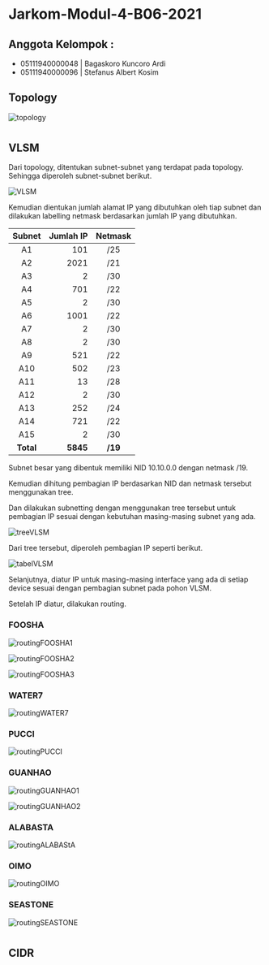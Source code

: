 # Jarkom-Modul-4-B06-2021

## Anggota Kelompok : 
- 05111940000048 | Bagaskoro Kuncoro Ardi 
- 05111940000096 | Stefanus Albert Kosim 

## Topology

![topology](https://github.com/yanzkosim/Jarkom-Modul-4-B06-2021/blob/main/screenshot/topology.png)

#

## VLSM

Dari topology, ditentukan subnet-subnet yang terdapat pada topology. Sehingga diperoleh subnet-subnet berikut.

![VLSM](https://github.com/yanzkosim/Jarkom-Modul-4-B06-2021/blob/main/screenshot/Topologi%20-%20VLSM.png)

Kemudian dientukan jumlah alamat IP yang dibutuhkan oleh tiap subnet dan dilakukan labelling netmask berdasarkan jumlah IP yang dibutuhkan.

| Subnet | Jumlah IP | Netmask |
| :----: | --------: | :-----: |
| A1 | 101 | /25 |
| A2 | 2021 | /21 |
| A3 | 2 | /30 |
| A4 | 701 | /22 |
| A5 | 2 | /30 |
| A6 | 1001 | /22 |
| A7 | 2 | /30 |
| A8 | 2 | /30 |
| A9 | 521 | /22 |
| A10 | 502 | /23 |
| A11 | 13 | /28 |
| A12 | 2 | /30 |
| A13 |	252 | /24 |
| A14 | 721 | /22 |
| A15 |2 | /30 |
| **Total** | **5845** | **/19** |

Subnet besar yang dibentuk memiliki NID 10.10.0.0 dengan netmask /19. 

Kemudian dihitung pembagian IP berdasarkan NID dan netmask tersebut menggunakan tree.

Dan dilakukan subnetting dengan menggunakan tree tersebut untuk pembagian IP sesuai dengan kebutuhan masing-masing subnet yang ada.

![treeVLSM](https://github.com/yanzkosim/Jarkom-Modul-4-B06-2021/blob/main/screenshot/Tree%20-%20VLSM.jpg)

Dari tree tersebut, diperoleh pembagian IP seperti berikut.

![tabelVLSM](https://github.com/yanzkosim/Jarkom-Modul-4-B06-2021/blob/main/screenshot/tabelVLSM.png)

Selanjutnya, diatur IP untuk masing-masing interface yang ada di setiap device sesuai dengan pembagian subnet pada pohon VLSM.

Setelah IP diatur, dilakukan routing.

### FOOSHA

![routingFOOSHA1](https://github.com/yanzkosim/Jarkom-Modul-4-B06-2021/blob/main/screenshot/routingVLSM/routingFOOSHA(1).png)

![routingFOOSHA2](https://github.com/yanzkosim/Jarkom-Modul-4-B06-2021/blob/main/screenshot/routingVLSM/routingFOOSHA(2).png)

![routingFOOSHA3](https://github.com/yanzkosim/Jarkom-Modul-4-B06-2021/blob/main/screenshot/routingVLSM/routingFOOSHA(3).png)

### WATER7

![routingWATER7](https://github.com/yanzkosim/Jarkom-Modul-4-B06-2021/blob/main/screenshot/routingVLSM/routingWATER7.png)

### PUCCI

![routingPUCCI](https://github.com/yanzkosim/Jarkom-Modul-4-B06-2021/blob/main/screenshot/routingVLSM/routingPUCCI.png)

### GUANHAO

![routingGUANHAO1](https://github.com/yanzkosim/Jarkom-Modul-4-B06-2021/blob/main/screenshot/routingVLSM/routingGUANHAO(1).png)

![routingGUANHAO2](https://github.com/yanzkosim/Jarkom-Modul-4-B06-2021/blob/main/screenshot/routingVLSM/routingGUANHAO(2).png)

### ALABASTA

![routingALABAStA](https://github.com/yanzkosim/Jarkom-Modul-4-B06-2021/blob/main/screenshot/routingVLSM/routingALABASTA.png)

### OIMO

![routingOIMO](https://github.com/yanzkosim/Jarkom-Modul-4-B06-2021/blob/main/screenshot/routingVLSM/routingOIMO.png)

### SEASTONE

![routingSEASTONE](https://github.com/yanzkosim/Jarkom-Modul-4-B06-2021/blob/main/screenshot/routingVLSM/routingSEASTONE.png)

#

## CIDR
